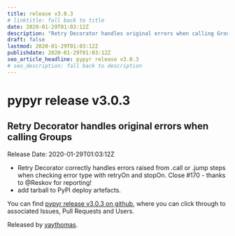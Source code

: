 ```yaml
---
title: release v3.0.3
# linktitle: fall back to title
date: 2020-01-29T01:03:12Z
description: "Retry Decorator handles original errors when calling Groups "
draft: false
lastmod: 2020-01-29T01:03:12Z
publishdate: 2020-01-29T01:03:12Z
seo_article_headline: pypyr release v3.0.3
# seo_description: fall back to description
---
```

# pypyr release v3.0.3
## Retry Decorator handles original errors when calling Groups 
Release Date: 2020-01-29T01:03:12Z

- Retry Decorator correctly handles errors raised from .call or .jump steps when checking error type with retryOn and stopOn. Close #170 - thanks to @Reskov for reporting!
- add tarball to PyPI deploy artefacts.

You can find [pypyr release v3.0.3 on github](https://github.com/pypyr/pypyr/releases/tag/v3.0.3), where you can 
click through to associated Issues, Pull Requests and Users.

Released by [yaythomas](https://github.com/yaythomas).

